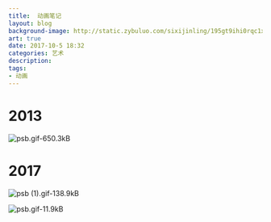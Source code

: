 ```yaml
---
title:  动画笔记
layout: blog
background-image: http://static.zybuluo.com/sixijinling/195gt9ihi0rqc1x6ix6609v8/psb%20%281%29.gif
art: true
date: 2017-10-5 18:32
categories: 艺术
description:  
tags:
- 动画
---
```



# 2013

![psb.gif-650.3kB][1]

# 2017

![psb (1).gif-138.9kB][2]

![psb.gif-11.9kB][3]


  [1]: http://static.zybuluo.com/sixijinling/jtdamfgixldzlhybq4w73ddi/psb.gif
  [2]: http://static.zybuluo.com/sixijinling/195gt9ihi0rqc1x6ix6609v8/psb%20%281%29.gif
  [3]: http://static.zybuluo.com/sixijinling/ezwhlhuvqahv1q3k21pdc1r0/psb.gif



